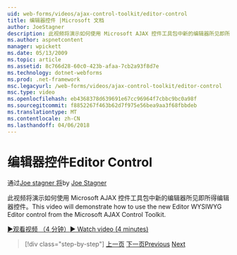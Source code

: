 ```yaml
---
uid: web-forms/videos/ajax-control-toolkit/editor-control
title: 编辑器控件 |Microsoft 文档
author: JoeStagner
description: 此视频将演示如何使用 Microsoft AJAX 控件工具包中新的编辑器所见即所得编辑器控件。
ms.author: aspnetcontent
manager: wpickett
ms.date: 05/13/2009
ms.topic: article
ms.assetid: 8c766d28-60c0-423b-afaa-7cb2a93f8d7e
ms.technology: dotnet-webforms
ms.prod: .net-framework
msc.legacyurl: /web-forms/videos/ajax-control-toolkit/editor-control
msc.type: video
ms.openlocfilehash: eb4368378d639691e67cc96964f7cbbc9bc0a98f
ms.sourcegitcommit: f8852267f463b62d7f975e56bea9aa3f68fbbdeb
ms.translationtype: MT
ms.contentlocale: zh-CN
ms.lasthandoff: 04/06/2018
---
```

<a name="editor-control"></a><span data-ttu-id="de490-103">编辑器控件</span><span class="sxs-lookup"><span data-stu-id="de490-103">Editor Control</span></span>
====================
<span data-ttu-id="de490-104">通过[Joe stagner 将](https://github.com/JoeStagner)</span><span class="sxs-lookup"><span data-stu-id="de490-104">by [Joe Stagner](https://github.com/JoeStagner)</span></span>

<span data-ttu-id="de490-105">此视频将演示如何使用 Microsoft AJAX 控件工具包中新的编辑器所见即所得编辑器控件。</span><span class="sxs-lookup"><span data-stu-id="de490-105">This video will demonstrate how to use the new Editor WYSIWYG Editor control from the Microsoft AJAX Control Toolkit.</span></span>

[<span data-ttu-id="de490-106">&#9654;观看视频 （4 分钟）</span><span class="sxs-lookup"><span data-stu-id="de490-106">&#9654; Watch video (4 minutes)</span></span>](https://channel9.msdn.com/Blogs/ASP-NET-Site-Videos/editor-control)

> [!div class="step-by-step"]
> <span data-ttu-id="de490-107">[上一页](combo-box.md)
> [下一页](editor-control-custom.md)</span><span class="sxs-lookup"><span data-stu-id="de490-107">[Previous](combo-box.md)
[Next](editor-control-custom.md)</span></span>
